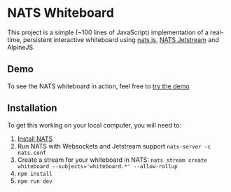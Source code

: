 # NATS Whiteboard

This project is a simple (~100 lines of JavaScript) implementation of a real-time, persistent interactive whiteboard using [nats.js](https://github.com/nats-io/nats.js), [NATS Jetstream](https://docs.nats.io/nats-concepts/jetstream) and AlpineJS.

## Demo
To see the NATS whiteboard in action, feel free to [try the demo](https://nats-whiteboard.onrender.com/)

## Installation
To get this working on your local computer, you will need to:

1. [Install NATS](https://docs.nats.io/running-a-nats-service/introduction/installation)
2. Run NATS with Websockets and Jetstream support `nats-server -c nats.conf`
3. Create a stream for your whiteboard in NATS: `nats stream create whiteboard --subjects='whiteboard.*' --allow-rollup`
4. `npm install`
5. `npm run dev`

